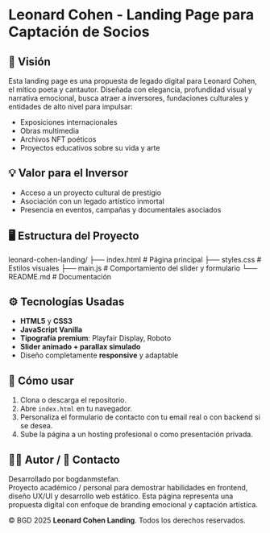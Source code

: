 # Leonard Cohen - Landing Page para Captación de Socios

## 🌟 Visión

Esta landing page es una propuesta de legado digital para Leonard Cohen, el mítico poeta y cantautor. Diseñada con elegancia, profundidad visual y narrativa emocional, busca atraer a inversores, fundaciones culturales y entidades de alto nivel para impulsar:

- Exposiciones internacionales
- Obras multimedia
- Archivos NFT poéticos
- Proyectos educativos sobre su vida y arte

## 💡 Valor para el Inversor

- Acceso a un proyecto cultural de prestigio
- Asociación con un legado artístico inmortal
- Presencia en eventos, campañas y documentales asociados

## 🖥️ Estructura del Proyecto

leonard-cohen-landing/
├── index.html # Página principal
├── styles.css # Estilos visuales
├── main.js # Comportamiento del slider y formulario
└── README.md # Documentación


## ⚙️ Tecnologías Usadas

- **HTML5** y **CSS3**
- **JavaScript Vanilla**
- **Tipografía premium**: Playfair Display, Roboto
- **Slider animado + parallax simulado**
- Diseño completamente **responsive** y adaptable

## 🚀 Cómo usar

1. Clona o descarga el repositorio.
2. Abre `index.html` en tu navegador.
3. Personaliza el formulario de contacto con tu email real o con backend si se desea.
4. Sube la página a un hosting profesional o como presentación privada.

## 👨‍💻 Autor / 📩 Contacto

Desarrollado por bogdanmstefan.  
Proyecto académico / personal para demostrar habilidades en frontend, diseño UX/UI y desarrollo web estático.
Esta página representa una propuesta digital con enfoque de branding emocional y captación artística.

© BGD 2025 **Leonard Cohen Landing**. Todos los derechos reservados.
